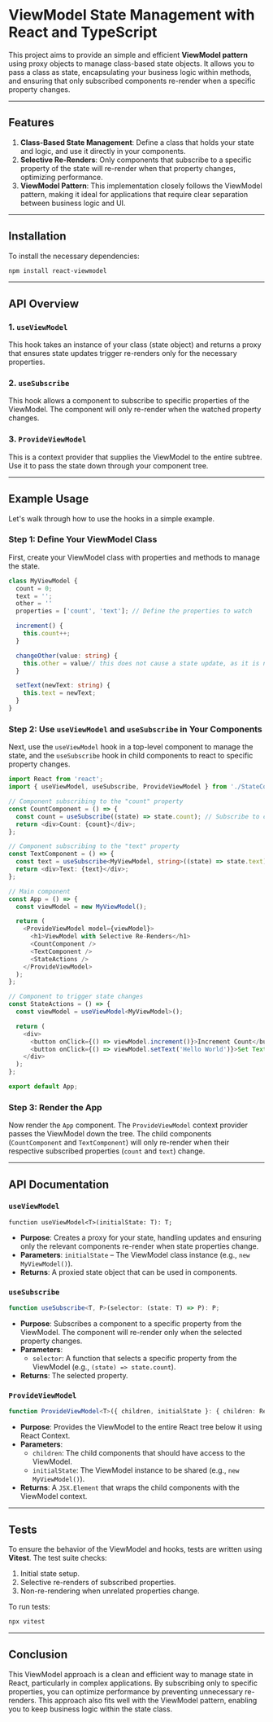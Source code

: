 # ViewModel State Management with React and TypeScript

This project aims to provide an simple and efficient **ViewModel pattern** using proxy objects to manage class-based state objects. It allows you to pass a class as state, encapsulating your business logic within methods, and ensuring that only subscribed components re-render when a specific property changes.

---

## Features

1. **Class-Based State Management**: Define a class that holds your state and logic, and use it directly in your components.
2. **Selective Re-Renders**: Only components that subscribe to a specific property of the state will re-render when that property changes, optimizing performance.
3. **ViewModel Pattern**: This implementation closely follows the ViewModel pattern, making it ideal for applications that require clear separation between business logic and UI.

---

## Installation

To install the necessary dependencies:

```bash
npm install react-viewmodel
```

---

## API Overview

### 1. `useViewModel`
This hook takes an instance of your class (state object) and returns a proxy that ensures state updates trigger re-renders only for the necessary properties.

### 2. `useSubscribe`
This hook allows a component to subscribe to specific properties of the ViewModel. The component will only re-render when the watched property changes.

### 3. `ProvideViewModel`
This is a context provider that supplies the ViewModel to the entire subtree. Use it to pass the state down through your component tree.

---

## Example Usage

Let's walk through how to use the hooks in a simple example.

### Step 1: Define Your ViewModel Class

First, create your ViewModel class with properties and methods to manage the state.

```typescript
class MyViewModel {
  count = 0;
  text = '';
  other = ''
  properties = ['count', 'text']; // Define the properties to watch

  increment() {
    this.count++;
  }

  changeOther(value: string) {
    this.other = value// this does not cause a state update, as it is not declared in the properties array
  }

  setText(newText: string) {
    this.text = newText;
  }
}
```

### Step 2: Use `useViewModel` and `useSubscribe` in Your Components

Next, use the `useViewModel` hook in a top-level component to manage the state, and the `useSubscribe` hook in child components to react to specific property changes.

```typescript
import React from 'react';
import { useViewModel, useSubscribe, ProvideViewModel } from './StateContext'; // Assuming hooks are in StateContext.ts

// Component subscribing to the "count" property
const CountComponent = () => {
  const count = useSubscribe((state) => state.count); // Subscribe to count
  return <div>Count: {count}</div>;
};

// Component subscribing to the "text" property
const TextComponent = () => {
  const text = useSubscribe<MyViewModel, string>((state) => state.text); // Subscribe to text
  return <div>Text: {text}</div>;
};

// Main component
const App = () => {
  const viewModel = new MyViewModel();

  return (
    <ProvideViewModel model={viewModel}>
      <h1>ViewModel with Selective Re-Renders</h1>
      <CountComponent />
      <TextComponent />
      <StateActions />
    </ProvideViewModel>
  );
};

// Component to trigger state changes
const StateActions = () => {
  const viewModel = useViewModel<MyViewModel>();

  return (
    <div>
      <button onClick={() => viewModel.increment()}>Increment Count</button>
      <button onClick={() => viewModel.setText('Hello World')}>Set Text</button>
    </div>
  );
};

export default App;
```

### Step 3: Render the App

Now render the `App` component. The `ProvideViewModel` context provider passes the ViewModel down the tree. The child components (`CountComponent` and `TextComponent`) will only re-render when their respective subscribed properties (`count` and `text`) change.

---

## API Documentation

### `useViewModel`

```
function useViewModel<T>(initialState: T): T;
```

- **Purpose**: Creates a proxy for your state, handling updates and ensuring only the relevant components re-render when state properties change.
- **Parameters**: `initialState` – The ViewModel class instance (e.g., `new MyViewModel()`).
- **Returns**: A proxied state object that can be used in components.

### `useSubscribe`

```typescript
function useSubscribe<T, P>(selector: (state: T) => P): P;
```

- **Purpose**: Subscribes a component to a specific property from the ViewModel. The component will re-render only when the selected property changes.
- **Parameters**:
  - `selector`: A function that selects a specific property from the ViewModel (e.g., `(state) => state.count`).
- **Returns**: The selected property.

### `ProvideViewModel`

```typescript
function ProvideViewModel<T>({ children, initialState }: { children: ReactNode; initialState: T }): JSX.Element;
```

- **Purpose**: Provides the ViewModel to the entire React tree below it using React Context.
- **Parameters**:
  - `children`: The child components that should have access to the ViewModel.
  - `initialState`: The ViewModel instance to be shared (e.g., `new MyViewModel()`).
- **Returns**: A `JSX.Element` that wraps the child components with the ViewModel context.

---

## Tests

To ensure the behavior of the ViewModel and hooks, tests are written using **Vitest**. The test suite checks:
1. Initial state setup.
2. Selective re-renders of subscribed properties.
3. Non-re-rendering when unrelated properties change.

To run tests:

```bash
npx vitest
```

---

## Conclusion

This ViewModel approach is a clean and efficient way to manage state in React, particularly in complex applications. By subscribing only to specific properties, you can optimize performance by preventing unnecessary re-renders. This approach also fits well with the ViewModel pattern, enabling you to keep business logic within the state class.
